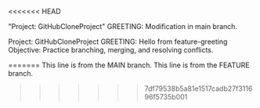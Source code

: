 <<<<<<< HEAD

"Project: GitHubCloneProject" 
GREETING: Modification in main branch.

Project: GitHubCloneProject
GREETING: Hello from feature-greeting
Objective: Practice branching, merging, and resolving conflicts.

=======
This line is from the MAIN branch.
This line is from the FEATURE branch.
>>>>>>> 7df79538b5a81e1517cadb27f311696f5735b001
